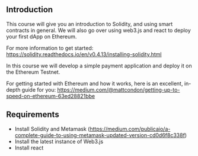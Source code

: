 ## Introduction

This course will give you an introduction to Solidity, and using smart contracts in general. We will also go over using web3.js and react to deploy your first dApp on Ethereum.

For more information to get started: https://solidity.readthedocs.io/en/v0.4.13/installing-solidity.html

In this course we will develop a simple payment application and deploy it on the Ethereum Testnet.

For getting started with Ethereum and how it works, here is an excellent, in-depth guide for you: https://medium.com/@mattcondon/getting-up-to-speed-on-ethereum-63ed28821bbe

## Requirements

- Install Solidity and Metamask (https://medium.com/publicaio/a-complete-guide-to-using-metamask-updated-version-cd0d6f8c338f)
- Install the latest instance of Web3.js
- Install react